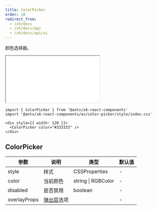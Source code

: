 ```yaml
---
title: ColorPicker
order: 18
redirect_from:
  - /zh/docs
  - /zh/docs/api
  - /zh/docs/api/ui
---
```


颜色选择器。

<iframe src="/demos/api/ui/color-picker/basic"></iframe>


```tsx
import { ColorPicker } from '@antv/x6-react-components'
import '@antv/x6-react-components/es/color-picker/style/index.css'

<div style={{ width: 120 }}>
  <ColorPicker color="#333333" />
</div>
```

## ColorPicker

| 参数         | 说明                                                    | 类型               | 默认值 |
|--------------|-------------------------------------------------------|--------------------|--------|
| style        | 样式                                                    | CSSProperties      | -      |
| color        | 当前颜色                                                | string \| RGBColor | -      |
| disabled     | 是否禁用                                                | boolean            | -      |
| overlayProps | [弹出层](https://ant.design/components/popover-cn/)选项 |                    | -      |

